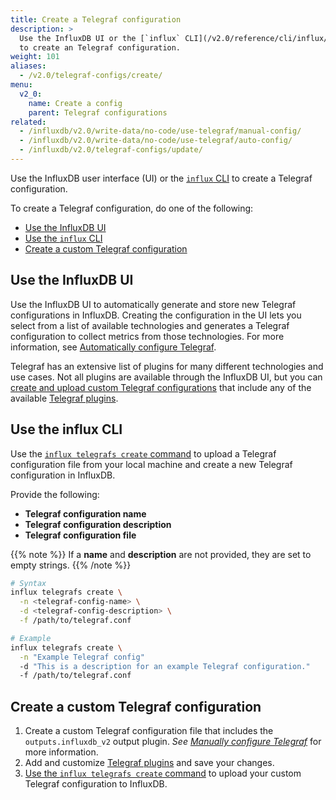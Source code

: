 ```yaml
---
title: Create a Telegraf configuration
description: >
  Use the InfluxDB UI or the [`influx` CLI](/v2.0/reference/cli/influx/)
  to create an Telegraf configuration.
weight: 101
aliases:
  - /v2.0/telegraf-configs/create/
menu:
  v2_0:
    name: Create a config
    parent: Telegraf configurations
related:
  - /influxdb/v2.0/write-data/no-code/use-telegraf/manual-config/
  - /influxdb/v2.0/write-data/no-code/use-telegraf/auto-config/
  - /influxdb/v2.0/telegraf-configs/update/
---
```


Use the InfluxDB user interface (UI) or the [`influx` CLI](/v2.0/reference/cli/influx/)
to create a Telegraf configuration.

To create a Telegraf configuration, do one of the following:

- [Use the InfluxDB UI](#use-the-influxdb-ui)
- [Use the `influx` CLI](#use-the-influx-cli)
- [Create a custom Telegraf configuration](#create-a-custom-telegraf-configuration)

## Use the InfluxDB UI
Use the InfluxDB UI to automatically generate and store new Telegraf configurations in InfluxDB.
Creating the configuration in the UI lets you select from a list of available technologies
and generates a Telegraf configuration to collect metrics from those technologies.
For more information, see [Automatically configure Telegraf](/v2.0/write-data/no-code/use-telegraf/auto-config/).

Telegraf has an extensive list of plugins for many different technologies and use cases.
Not all plugins are available through the InfluxDB UI, but you can
[create and upload custom Telegraf configurations](#create-a-custom-telegraf-configuration)
that include any of the available [Telegraf plugins](/v2.0/reference/telegraf-plugins).

## Use the influx CLI
Use the [`influx telegrafs create` command](/v2.0/reference/cli/influx/telegrafs/create/)
to upload a Telegraf configuration file from your local machine and create a new Telegraf
configuration in InfluxDB.

Provide the following:

- **Telegraf configuration name**
- **Telegraf configuration description**
- **Telegraf configuration file**

{{% note %}}
If a **name** and **description** are not provided, they are set to empty strings.
{{% /note %}}

<!--  -->
```sh
# Syntax
influx telegrafs create \
  -n <telegraf-config-name> \
  -d <telegraf-config-description> \
  -f /path/to/telegraf.conf

# Example
influx telegrafs create \
  -n "Example Telegraf config"
  -d "This is a description for an example Telegraf configuration."
  -f /path/to/telegraf.conf
```

## Create a custom Telegraf configuration

1. Create a custom Telegraf configuration file that includes the `outputs.influxdb_v2`
   output plugin. _See [Manually configure Telegraf](/v2.0/write-data/no-code/use-telegraf/manual-config/)_
   for more information.
2. Add and customize [Telegraf plugins](/v2.0/reference/telegraf-plugins) and save your changes.
3. [Use the `influx telegrafs create` command](#use-the-influx-cli) to upload your
   custom Telegraf configuration to InfluxDB.
